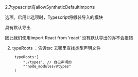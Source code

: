2.7typescript有allowSyntheticDefaultImports

选项。启用此选项时，Typescript将假装导入的模块

具有默认导出

因此我们使用import React from 'react' 没有默认导出的亦不会报错


2. typeRoots ：告诉tsc 去哪里查找类型声明文件

        typeRoots:[
            "./types", // 自己声明的
            ""node_modules/@types"
        ]